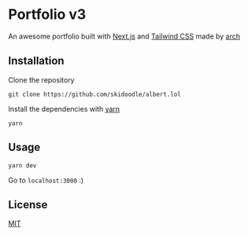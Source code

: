 # Portfolio v3

An awesome portfolio built with [Next.js](https://nextjs.org/) and [Tailwind CSS](https://tailwindcss.com/) made by [arch](https://github.com/arch0xd)

## Installation

Clone the repository

```
git clone https://github.com/skidoodle/albert.lol
```

Install the dependencies with [yarn](https://yarnpkg.com/)

```
yarn
```

## Usage

```
yarn dev
```

Go to `localhost:3000` :)

## License

[MIT](https://choosealicense.com/licenses/mit/)
